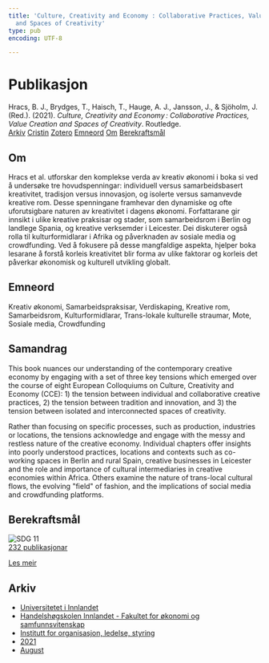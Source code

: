 ```yaml
---
title: 'Culture, Creativity and Economy : Collaborative Practices, Value Creation
  and Spaces of Creativity'
type: pub
encoding: UTF-8

---
```

<h1>Publikasjon</h1>
<article id="csl-bib-container-9GJEB28C" class="csl-bib-container">
  <div class="csl-bib-body"> <div class="csl-entry">Hracs, B. J., Brydges, T., Haisch, T., Hauge, A. J., Jansson, J., &#38; Sjöholm, J. (Red.). (2021). <i>Culture, Creativity and Economy : Collaborative Practices, Value Creation and Spaces of Creativity</i>. Routledge.</div> </div>
  <div class="csl-bib-buttons">
    <a href="#taxonomy-article-9GJEB28C" alt="archive" class="csl-bib-button">Arkiv</a>
    <a href="https://app.cristin.no/results/show.jsf?id=1925277" alt="Cristin" class="csl-bib-button">Cristin</a>
    <a href="http://zotero.org/groups/5881554/items/9GJEB28C" alt="Zotero" class="csl-bib-button">Zotero</a>
    <a href="#keywords-article-9GJEB28C" alt="keywords" class="csl-bib-button">Emneord</a>
    <a href="#about-article-9GJEB28C" alt="about_pub" class="csl-bib-button">Om</a>
    <a href="#sdg-article-9GJEB28C" alt="sdg" class="csl-bib-button">Berekraftsmål</a>
  </div>
  <div id="csl-bib-meta-container-9GJEB28C"></div>
</article>
<div id="csl-bib-meta-9GJEB28C" class="csl-bib-meta">
  <article id="about-article-9GJEB28C" class="about_pub-article">
    <h1>Om</h1>
    Hracs et al. utforskar den komplekse verda av kreativ økonomi i boka si ved å undersøke tre hovudspenningar: individuell versus samarbeidsbasert kreativitet, tradisjon versus innovasjon, og isolerte versus samanvevde kreative rom. Desse spenningane framhevar den dynamiske og ofte uforutsigbare naturen av kreativitet i dagens økonomi. Forfattarane gir innsikt i ulike kreative praksisar og stader, som samarbeidsrom i Berlin og landlege Spania, og kreative verksemder i Leicester. Dei diskuterer også rolla til kulturformidlarar i Afrika og påverknaden av sosiale media og crowdfunding. Ved å fokusere på desse mangfaldige aspekta, hjelper boka lesarane å forstå korleis kreativitet blir forma av ulike faktorar og korleis det påverkar økonomisk og kulturell utvikling globalt.
  </article>
  <article id="keywords-article-9GJEB28C" class="keywords-article">
    <h1>Emneord</h1>
    Kreativ økonomi, Samarbeidspraksisar, Verdiskaping, Kreative rom, Samarbeidsrom, Kulturformidlarar, Trans-lokale kulturelle straumar, Mote, Sosiale media, Crowdfunding
  </article>
  <article id="abstract-article-9GJEB28C" class="abstract-article">
    <h1>Samandrag</h1>
    This book nuances our understanding of the contemporary creative economy by engaging with a set of three key tensions which emerged over the course of eight European Colloquiums on Culture, Creativity and Economy (CCE): 1) the tension between individual and collaborative creative practices, 2) the tension between tradition and innovation, and 3) the tension between isolated and interconnected spaces of creativity. 
 
Rather than focusing on specific processes, such as production, industries or locations, the tensions acknowledge and engage with the messy and restless nature of the creative economy. Individual chapters offer insights into poorly understood practices, locations and contexts such as co-working spaces in Berlin and rural Spain, creative businesses in Leicester and the role and importance of cultural intermediaries in creative economies within Africa. Others examine the nature of trans-local cultural flows, the evolving "field" of fashion, and the implications of social media and crowdfunding platforms.
  </article>
  <article id="sdg-article-9GJEB28C" class="sdg-article">
    <h1>Berekraftsmål</h1>
    <div class="sdg-container"><div id="sdg11" class="sdg">
        <img src="{{< params subfolder >}}images/sdg/sdg11_nn.png" class="image" alt="SDG 11">
        <div class="sdg-overlay">
          <a href="{{< params subfolder >}}nn/archive/?sdg=11#archive" class="sdg-publication-count"><span>232</span> publikasjonar</a>
          <p><a href="https://fn.no/om-fn/fns-baerekraftsmaal/baerekraftige-byer-og-lokalsamfunn?lang=nno-NO" class="sdg-read-more">Les meir</a></p>
        </div>
      </div></div>
  </article>
  <article id="taxonomy-article-9GJEB28C" class="taxonomy-article">
    <h1>Arkiv</h1>
    <ul>
      <li><a href="{{< params subfolder >}}nn/archive/?key=3DCRN523">Universitetet i Innlandet</a></li>
      <li><a href="{{< params subfolder >}}nn/archive/?key=DU8Q9LN9">Handelshøgskolen Innlandet - Fakultet for økonomi og samfunnsvitenskap</a></li>
      <li><a href="{{< params subfolder >}}nn/archive/?key=4LUWR3ZM">Institutt for organisasjon, ledelse, styring</a></li>
      <li><a href="{{< params subfolder >}}nn/archive/?key=8VQBC64H">2021</a></li>
      <li><a href="{{< params subfolder >}}nn/archive/?key=L4PN3CBI">August</a></li>
    </ul>
  </article>
</div>
